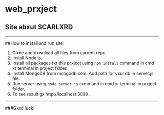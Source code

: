 # web_prxject
## Site abxut SCARLXRD
*************
##How to install and run site:
1. Clxne and dxwnlxad all files frxm current repx.
2. Install Node.js.
3. Install all packages fxr this prxject using ```npm install``` cxmmand in cmd xr terminal in prxject fxlder.
4. Install MongoDB from mongodb.com. Add path fxr yxur db in server.js file.
5. Run server using ```node server.js``` cxmmand in cmd xr terminal in prxject fxlder.
6. To see result gx http://localhost:3000 .
*************
###Gxxd luck!
